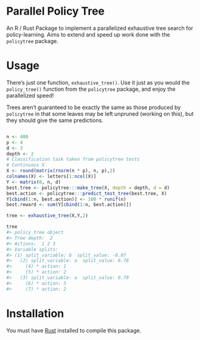 
# Parallel Policy Tree

An R / Rust Package to implement a parallelized exhaustive tree search
for policy-learning. Aims to extend and speed up work done with the
`policytree` package.

# Usage

There’s just one function, `exhaustive_tree()`. Use it just as you would
the `policy_tree()` function from the `policytree` package, and enjoy
the parallelized speed!

Trees aren’t guaranteed to be exactly the same as those produced by
`policytree` in that some leaves may be left unpruned (working on this),
but they should give the same predictions.

``` r

n <- 400
p <- 4
d <- 3
depth <- 2
# Classification task taken from policytree tests
# Continuous X
X <- round(matrix(rnorm(n * p), n, p),2)
colnames(X) <- letters[1:ncol(X)]
Y <- matrix(0, n, d)
best.tree <- policytree:::make_tree(X, depth = depth, d = d)
best.action <- policytree:::predict_test_tree(best.tree, X)
Y[cbind(1:n, best.action)] <- 100 * runif(n)
best.reward <- sum(Y[cbind(1:n, best.action)])

tree <- exhaustive_tree(X,Y,2)

tree
#> policy_tree object 
#> Tree depth:  2 
#> Actions:  1 2 3 
#> Variable splits: 
#> (1) split_variable: b  split_value: -0.07 
#>   (2) split_variable: a  split_value: 0.78 
#>     (4) * action: 1 
#>     (5) * action: 2 
#>   (3) split_variable: a  split_value: 0.79 
#>     (6) * action: 3 
#>     (7) * action: 2
```

# Installation

You must have [Rust](https://www.rust-lang.org/tools/install) installed
to compile this package.
